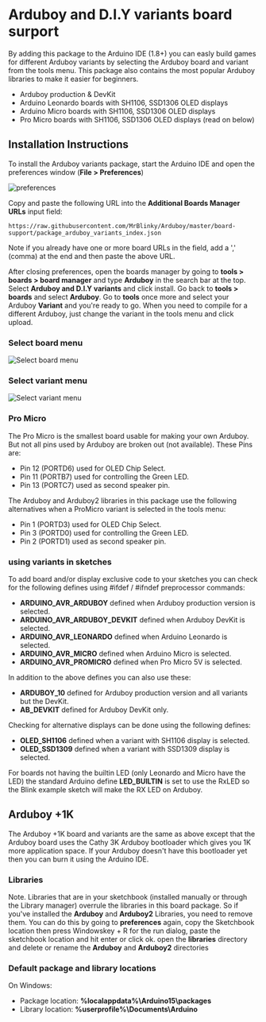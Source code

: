 # Arduboy and D.I.Y variants board surport

By adding this package to the Arduino IDE (1.8+) you can easly build games for different Arduboy variants by selecting the Arduboy board and
variant from the tools menu. This package also contains the most popular Arduboy libraries to make it easier for beginners.

* Arduboy production & DevKit
* Arduino Leonardo boards with SH1106, SSD1306 OLED displays
* Arduino Micro boards with SH1106, SSD1306 OLED displays
* Pro Micro boards with SH1106, SSD1306 OLED displays (read on below)

## Installation Instructions

To install the Arduboy variants package, start the Arduino IDE and open the preferences window (**File > Preferences**)

![preferences](https://raw.githubusercontent.com/MrBlinky/Arduboy/master/board-support/images/preferences.png)

Copy and paste the following URL into the **Additional Boards Manager URLs** input field:
```
https://raw.githubusercontent.com/MrBlinky/Arduboy/master/board-support/package_arduboy_variants_index.json
```
Note if you already have one or more board URLs in the field, add a ',' (comma) at the end and then paste the above URL.

After closing preferences, open the boards manager by going to **tools > boards > board manager** and type **Arduboy** in the search bar at the top. Select **Arduboy and D.I.Y variants** and click install. Go back to **tools > boards** and select **Arduboy**. Go to **tools** once more and select your Arduboy **Variant** and you're ready to go. When you need to compile for a different Arduboy, just change the variant in the tools menu and click upload.
### Select board menu ###
![Select board menu](https://raw.githubusercontent.com/MrBlinky/Arduboy/master/board-support/images/select-arduboy-board.png)
### Select variant menu ###
![Select variant menu](https://raw.githubusercontent.com/MrBlinky/Arduboy/master/board-support/images/select-arduboy-variant.png)

### Pro Micro

The Pro Micro is the smallest board usable for making your own Arduboy. But not all pins used by Arduboy are broken out (not available).
These Pins are:

* Pin 12 (PORTD6) used for OLED Chip Select.
* Pin 11 (PORTB7) used for controlling the Green LED.
* Pin 13 (PORTC7) used as second speaker pin.

The Arduboy and Arduboy2 libraries in this package use the following alternatives when a ProMicro variant is selected in the tools menu:

* Pin 1 (PORTD3) used for OLED Chip Select.
* Pin 3 (PORTD0) used for controlling the Green LED.
* Pin 2 (PORTD1) used as second speaker pin.

### using variants in sketches

To add board and/or display exclusive code to your sketches you can check for the following defines using #ifdef / #ifndef preprocessor commands:
* **ARDUINO_AVR_ARDUBOY** defined when Arduboy production version is selected.
* **ARDUINO_AVR_ARDUBOY_DEVKIT** defined when Arduboy DevKit is selected.
* **ARDUINO_AVR_LEONARDO** defined when Arduino Leonardo is selected.
* **ARDUINO_AVR_MICRO** defined when Arduino Micro is selected.
* **ARDUINO_AVR_PROMICRO** defined when Pro Micro 5V is selected.

In addition to the above defines you can also use these:

* **ARDUBOY_10** defined for Arduboy production version and all variants but the DevKit.
* **AB_DEVKIT** defined for Arduboy DevKit only.

Checking for alternative displays can be done using the following defines:

* **OLED_SH1106** defined when a variant with SH1106 display is selected.
* **OLED_SSD1309** defined when a variant with SSD1309 display is selected.

For boards not having the builtin LED (only Leonardo and Micro have the LED) the standard Arduino define **LED_BUILTIN** is set to use the RxLED so the Blink example sketch will make the RX LED on Arduboy.

## Arduboy +1K

The Arduboy +1K board and variants are the same as above except that the Arduboy board uses the Cathy 3K Arduboy bootloader which gives you 1K more application space. If your Arduboy doesn't have this bootloader yet then you can burn it using the Arduino IDE.

### Libraries

Note. Libraries that are in your sketchbook (installed manually or through the Library manager) overrule the libraries in this board package. So if you've installed the **Arduboy** and **Arduboy2** Libraries, you need to remove them. You can do this by going to **preferences** again, copy the Sketchbook location then press Windowskey + R for the run dialog, paste the sketchbook location and hit enter or click ok. open the **libraries** directory and delete or rename the **Arduboy** and **Arduboy2** directories


### Default package and library locations

On Windows:
* Package location: **%localappdata%\Arduino15\packages**
* Library location: **%userprofile%\Documents\Arduino**


